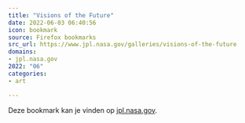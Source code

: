 ```yaml
---
title: "Visions of the Future"
date: 2022-06-03 06:40:56
icon: bookmark
source: Firefox bookmarks
src_url: https://www.jpl.nasa.gov/galleries/visions-of-the-future
domains:
- jpl.nasa.gov
2022: "06"
categories:
- art

---
```

Deze bookmark kan je vinden op [jpl.nasa.gov](https://www.jpl.nasa.gov/galleries/visions-of-the-future).
